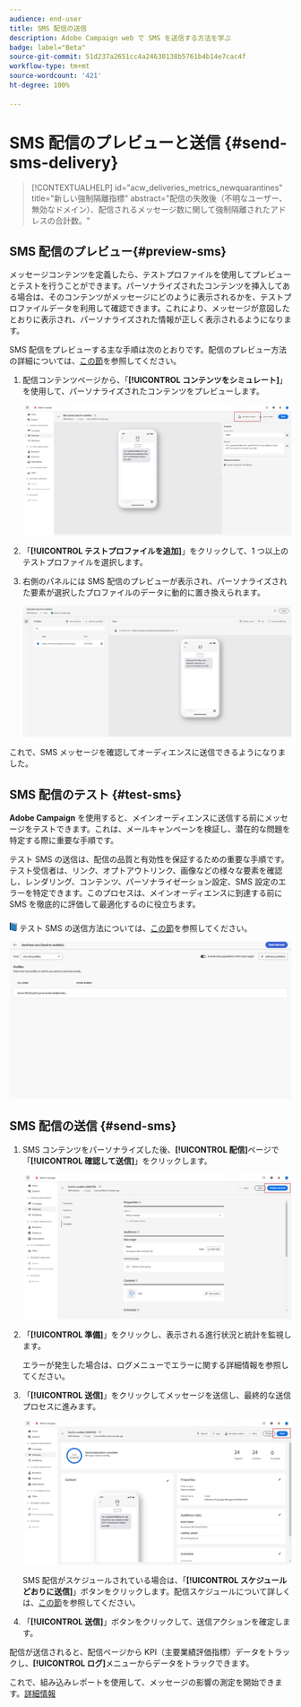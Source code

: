 ```yaml
---
audience: end-user
title: SMS 配信の送信
description: Adobe Campaign web で SMS を送信する方法を学ぶ
badge: label="Beta"
source-git-commit: 51d237a2651cc4a24630138b5761b4b14e7cac4f
workflow-type: tm+mt
source-wordcount: '421'
ht-degree: 100%

---
```


# SMS 配信のプレビューと送信 {#send-sms-delivery}

>[!CONTEXTUALHELP]
>id="acw_deliveries_metrics_newquarantines"
>title="新しい強制隔離指標"
>abstract="配信の失敗後（不明なユーザー、無効なドメイン）、配信されるメッセージ数に関して強制隔離されたアドレスの合計数。"

## SMS 配信のプレビュー{#preview-sms}

メッセージコンテンツを定義したら、テストプロファイルを使用してプレビューとテストを行うことができます。パーソナライズされたコンテンツを挿入してある場合は、そのコンテンツがメッセージにどのように表示されるかを、テストプロファイルデータを利用して確認できます。これにより、メッセージが意図したとおりに表示され、パーソナライズされた情報が正しく表示されるようになります。

SMS 配信をプレビューする主な手順は次のとおりです。配信のプレビュー方法の詳細については、[この節](../preview-test/preview-content.md)を参照してください。

1. 配信コンテンツページから、「**[!UICONTROL コンテンツをシミュレート]**」を使用して、パーソナライズされたコンテンツをプレビューします。

   ![](assets/sms_send_1.png)

1. 「**[!UICONTROL テストプロファイルを追加]**」をクリックして、1 つ以上のテストプロファイルを選択します。

   <!--
    Once your test profiles are selected, click **[!UICONTROL Select]**.
    ![](assets/sms_send_2.png)
    -->

1. 右側のパネルには SMS 配信のプレビューが表示され、パーソナライズされた要素が選択したプロファイルのデータに動的に置き換えられます。

   ![](assets/sms_send_3.png)

これで、SMS メッセージを確認してオーディエンスに送信できるようになりました。

## SMS 配信のテスト {#test-sms}

**Adobe Campaign** を使用すると、メインオーディエンスに送信する前にメッセージをテストできます。これは、メールキャンペーンを検証し、潜在的な問題を特定する際に重要な手順です。

テスト SMS の送信は、配信の品質と有効性を保証するための重要な手順です。テスト受信者は、リンク、オプトアウトリンク、画像などの様々な要素を確認し、レンダリング、コンテンツ、パーソナライゼーション設定、SMS 設定のエラーを特定できます。このプロセスは、メインオーディエンスに到達する前に SMS を徹底的に評価して最適化するのに役立ちます。

![](../assets/do-not-localize/book.png) テスト SMS の送信方法については、[この節](../preview-test/test-deliveries.md)を参照してください。

![](assets/sms_send_6.png)

## SMS 配信の送信 {#send-sms}

1. SMS コンテンツをパーソナライズした後、**[!UICONTROL 配信]**&#x200B;ページで「**[!UICONTROL 確認して送信]**」をクリックします。

   ![](assets/sms_send_4.png)

1. 「**[!UICONTROL 準備]**」をクリックし、表示される進行状況と統計を監視します。

   エラーが発生した場合は、ログメニューでエラーに関する詳細情報を参照してください。

1. 「**[!UICONTROL 送信]**」をクリックしてメッセージを送信し、最終的な送信プロセスに進みます。

   ![](assets/sms_send_5.png)

   SMS 配信がスケジュールされている場合は、「**[!UICONTROL スケジュールどおりに送信]**」ボタンをクリックします。配信スケジュールについて詳しくは、[この節](../msg/gs-messages.md#schedule-the-delivery-sending)を参照してください。


1. 「**[!UICONTROL 送信]**」ボタンをクリックして、送信アクションを確定します。

配信が送信されると、配信ページから KPI（主要業績評価指標）データをトラックし、**[!UICONTROL ログ]**&#x200B;メニューからデータをトラックできます。

これで、組み込みレポートを使用して、メッセージの影響の測定を開始できます。[詳細情報](../reporting/sms-report.md)




